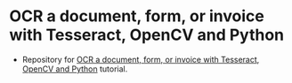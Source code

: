# OCR a document, form, or invoice with Tesseract, OpenCV and Python
- Repository for [OCR a document, form, or invoice with Tesseract, OpenCV and Python](https://www.pyimagesearch.com/2020/09/07/ocr-a-document-form-or-invoice-with-tesseract-opencv-and-python/) tutorial.
